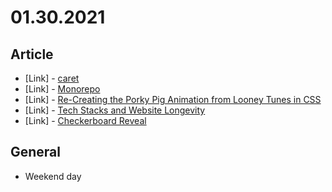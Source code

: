 # 01.30.2021

## Article

- \[Link\] - [caret](https://css-tricks.com/almanac/properties/c/caret/)
- \[Link\] - [Monorepo](https://css-tricks.com/monorepo/)
- \[Link\] - [Re-Creating the Porky Pig Animation from Looney Tunes in CSS](https://css-tricks.com/re-creating-the-porky-pig-animation-from-looney-tunes-in-css/)
- \[Link\] - [Tech Stacks and Website Longevity](https://css-tricks.com/tech-stacks-and-website-longevity/)
- \[Link\] - [Checkerboard Reveal](https://css-tricks.com/checkerboard-reveal/)

## General

- Weekend day
